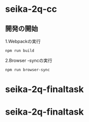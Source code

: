# seika-2q-cc

## 開発の開始

1.Webpackの実行

```
npm run build
```

2.Browser -syncの実行

```
npm run browser-sync
```
# seika-2q-finaltask
# seika-2q-finaltask

